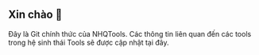 ## Xin chào 👋
Đây là Git chính thức của NHQTools.
Các thông tin liên quan đến các tools trong hệ sinh thái Tools sẽ được cập nhật tại đây.
<!--
**nhqtools/NHQTools** is a ✨ _special_ ✨ repository because its `README.md` (this file) appears on your GitHub profile.

Here are some ideas to get you started:

- 🔭 I’m currently working on ...
- 🌱 I’m currently learning ...
- 👯 I’m looking to collaborate on ...
- 🤔 I’m looking for help with ...
- 💬 Ask me about ...
- 📫 How to reach me: ...
- 😄 Pronouns: ...
- ⚡ Fun fact: ...
-->
